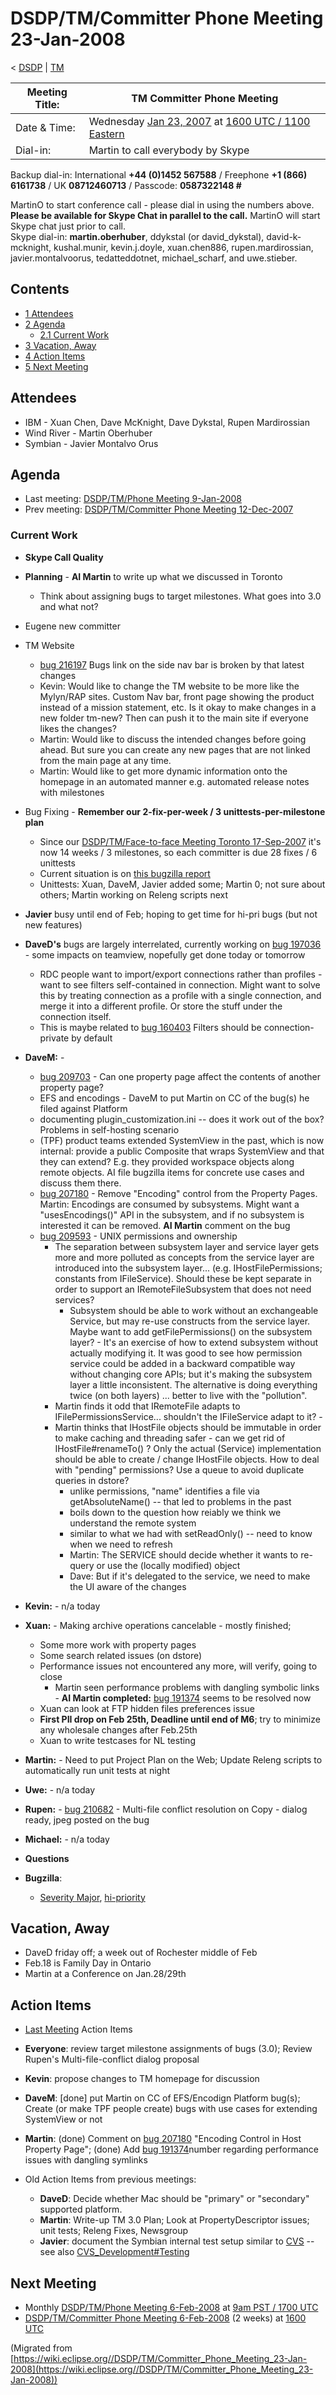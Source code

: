

DSDP/TM/Committer Phone Meeting 23-Jan-2008
===========================================

< [DSDP](./DSDP "DSDP")‎ | [TM](./TM "DSDP/TM")

| Meeting Title: | **TM Committer Phone Meeting** |
| --- | --- |
| Date & Time: | Wednesday [Jan 23, 2007](./index.php?title=Jan_23,_2007&action=edit&redlink=1 "Jan 23, 2007 (page does not exist)") at [1600 UTC / 1100 Eastern](http://www.timeanddate.com/worldclock/meetingdetails.html?year=2008&month=1&day=23&hour=16&min=00&sec=0&p1=224&p2=159&p3=250&p4=136&p5=223&iv=1800) |
| Dial-in: | Martin to call everybody by Skype |

Backup dial-in: International **+44 (0)1452 567588** / Freephone **+1 (866) 6161738** / UK **08712460713** / Passcode: **0587322148 #**

MartinO to start conference call - please dial in using the numbers above.  
**Please be available for Skype Chat in parallel to the call.** MartinO will start Skype chat just prior to call.  
Skype dial-in: **martin.oberhuber**, ddykstal (or david\_dykstal), david-k-mcknight, kushal.munir, kevin.j.doyle, xuan.chen886, rupen.mardirossian, javier.montalvoorus, tedatteddotnet, michael\_scharf, and uwe.stieber.  

Contents
--------

*   [1 Attendees](#Attendees)
*   [2 Agenda](#Agenda)
    *   [2.1 Current Work](#Current-Work)
*   [3 Vacation, Away](#Vacation.2C-Away)
*   [4 Action Items](#Action-Items)
*   [5 Next Meeting](#Next-Meeting)

Attendees
---------

*   IBM - Xuan Chen, Dave McKnight, Dave Dykstal, Rupen Mardirossian
*   Wind River - Martin Oberhuber
*   Symbian - Javier Montalvo Orus

Agenda
------

*   Last meeting: [DSDP/TM/Phone Meeting 9-Jan-2008](./Phone_Meeting_9-Jan-2008 "DSDP/TM/Phone Meeting 9-Jan-2008")
*   Prev meeting: [DSDP/TM/Committer Phone Meeting 12-Dec-2007](./Committer_Phone_Meeting_12-Dec-2007 "DSDP/TM/Committer Phone Meeting 12-Dec-2007")

### Current Work

*   **Skype Call Quality**
*   **Planning** \- **AI Martin** to write up what we discussed in Toronto
    *   Think about assigning bugs to target milestones. What goes into 3.0 and what not?
*   Eugene new committer
*   TM Website
    *   [bug 216197](https://bugs.eclipse.org/bugs/show_bug.cgi?id=216197) Bugs link on the side nav bar is broken by that latest changes
    *   Kevin: Would like to change the TM website to be more like the Mylyn/RAP sites. Custom Nav bar, front page showing the product instead of a mission statement, etc. Is it okay to make changes in a new folder tm-new? Then can push it to the main site if everyone likes the changes?
    *   Martin: Would like to discuss the intended changes before going ahead. But sure you can create any new pages that are not linked from the main page at any time.
    *   Martin: Would like to get more dynamic information onto the homepage in an automated manner e.g. automated release notes with milestones
*   Bug Fixing - **Remember our 2-fix-per-week / 3 unittests-per-milestone plan**
    *   Since our [DSDP/TM/Face-to-face Meeting Toronto 17-Sep-2007](./Face-to-face_Meeting_Toronto_17-Sep-2007 "DSDP/TM/Face-to-face Meeting Toronto 17-Sep-2007") it's now 14 weeks / 3 milestones, so each committer is due 28 fixes / 6 unittests
    *   Current situation is on [this bugzilla report](https://bugs.eclipse.org/bugs/report.cgi?x_axis_field=&y_axis_field=assigned_to&z_axis_field=&query_format=report-table&classification=DSDP&product=Target+Management&bug_status=RESOLVED&bug_status=VERIFIED&bug_status=CLOSED&chfieldfrom=2007-09-17&chfieldto=Now&chfield=bug_status&chfieldvalue=RESOLVED&format=table&action=wrap)
    *   Unittests: Xuan, DaveM, Javier added some; Martin 0; not sure about others; Martin working on Releng scripts next
*   **Javier** busy until end of Feb; hoping to get time for hi-pri bugs (but not new features)
*   **DaveD's** bugs are largely interrelated, currently working on [bug 197036](https://bugs.eclipse.org/bugs/show_bug.cgi?id=197036) \- some impacts on teamview, nopefully get done today or tomorrow
    *   RDC people want to import/export connections rather than profiles - want to see filters self-contained in connection. Might want to solve this by treating connection as a profile with a single connection, and merge it into a different profile. Or store the stuff under the connection itself.
    *   This is maybe related to [bug 160403](https://bugs.eclipse.org/bugs/show_bug.cgi?id=160403) Filters should be connection-private by default
*   **DaveM:** -
    *   [bug 209703](https://bugs.eclipse.org/bugs/show_bug.cgi?id=209703) \- Can one property page affect the contents of another property page?
    *   EFS and encodings - DaveM to put Martin on CC of the bug(s) he filed against Platform
    *   documenting plugin_customization.ini -- does it work out of the box? Problems in self-hosting scenario
    *   (TPF) product teams extended SystemView in the past, which is now internal: provide a public Composite that wraps SystemView and that they can extend? E.g. they provided workspace objects along remote objects. AI file bugzilla items for concrete use cases and discuss them there.
    *   [bug 207180](https://bugs.eclipse.org/bugs/show_bug.cgi?id=207180) \- Remove "Encoding" control from the Property Pages. Martin: Encodings are consumed by subsystems. Might want a "usesEncodings()" API in the subsystem, and if no subsystem is interested it can be removed. **AI Martin** comment on the bug
    *   [bug 209593](https://bugs.eclipse.org/bugs/show_bug.cgi?id=209593) \- UNIX permissions and ownership
        *   The separation between subsystem layer and service layer gets more and more polluted as concepts from the service layer are introduced into the subsystem layer... (e.g. IHostFilePermissions; constants from IFileService). Should these be kept separate in order to support an IRemoteFileSubsystem that does not need services?
            *   Subsystem should be able to work without an exchangeable Service, but may re-use constructs from the service layer. Maybe want to add getFilePermissions() on the subsystem layer? - It's an exercise of how to extend subsystem without actually modifying it. It was good to see how permission service could be added in a backward compatible way without changing core APIs; but it's making the subsystem layer a little inconsistent. The alternative is doing everything twice (on both layers) ... better to live with the "pollution".
        *   Martin finds it odd that IRemoteFile adapts to IFilePermissionsService... shouldn't the IFileService adapt to it? -
        *   Martin thinks that IHostFile objects should be immutable in order to make caching and threading safer - can we get rid of IHostFile#renameTo() ? Only the actual (Service) implementation should be able to create / change IHostFile objects. How to deal with "pending" permissions? Use a queue to avoid duplicate queries in dstore?
            *   unlike permissions, "name" identifies a file via getAbsoluteName() -- that led to problems in the past
            *   boils down to the question how reiably we think we understand the remote system
            *   similar to what we had with setReadOnly() -- need to know when we need to refresh
            *   Martin: The SERVICE should decide whether it wants to re-query or use the (locally modified) object
            *   Dave: But if it's delegated to the service, we need to make the UI aware of the changes
*   **Kevin:** \- n/a today
*   **Xuan:** \- Making archive operations cancelable - mostly finished;
    *   Some more work with property pages
    *   Some search related issues (on dstore)
    *   Performance issues not encountered any more, will verify, going to close
        *   Martin seen performance problems with dangling symbolic links - **AI Martin completed:** [bug 191374](https://bugs.eclipse.org/bugs/show_bug.cgi?id=191374) seems to be resolved now
    *   Xuan can look at FTP hidden files preferences issue
    *   **First PII drop on Feb 25th, Deadline until end of M6**; try to minimize any wholesale changes after Feb.25th
    *   Xuan to write testcases for NL testing
*   **Martin:** \- Need to put Project Plan on the Web; Update Releng scripts to automatically run unit tests at night
*   **Uwe:** \- n/a today
*   **Rupen:** \- [bug 210682](https://bugs.eclipse.org/bugs/show_bug.cgi?id=210682) \- Multi-file conflict resolution on Copy - dialog ready, jpeg posted on the bug
*   **Michael:** \- n/a today
*   **Questions**

*   **Bugzilla**:
    *   [Severity Major](https://bugs.eclipse.org/bugs/buglist.cgi?query_format=advanced&classification=DSDP&product=Target+Management&bug_status=UNCONFIRMED&bug_status=NEW&bug_status=ASSIGNED&bug_status=REOPENED&bug_severity=blocker&bug_severity=critical&bug_severity=major&cmdtype=doit), [hi-priority](https://bugs.eclipse.org/bugs/buglist.cgi?query_format=advanced&classification=DSDP&product=Target+Management&bug_status=UNCONFIRMED&bug_status=NEW&bug_status=ASSIGNED&bug_status=REOPENED&cmdtype=doit&field0-0-0=priority&type0-0-0=regexp&value0-0-0=P%5B12%5D&field0-0-1=bug_severity&type0-0-1=regexp&value0-0-1=blocker%7Ccritical%7Cmajor)

Vacation, Away
--------------

*   DaveD friday off; a week out of Rochester middle of Feb
*   Feb.18 is Family Day in Ontario
*   Martin at a Conference on Jan.28/29th

  

Action Items
------------

*   [Last Meeting](./Committer_Phone_Meeting_12-Dec-2007#Action_Items "DSDP/TM/Committer Phone Meeting 12-Dec-2007") Action Items
*   **Everyone**: review target milestone assignments of bugs (3.0); Review Rupen's Multi-file-conflict dialog proposal
*   **Kevin**: propose changes to TM homepage for discussion
*   **DaveM**: \[done\] put Martin on CC of EFS/Encodign Platform bug(s); Create (or make TPF people create) bugs with use cases for extending SystemView or not
*   **Martin**: (done) Comment on [bug 207180](https://bugs.eclipse.org/bugs/show_bug.cgi?id=207180) "Encoding Control in Host Property Page"; (done) Add [bug 191374](https://bugs.eclipse.org/bugs/show_bug.cgi?id=191374)number regarding performance issues with dangling symlinks

*   Old Action Items from previous meetings:
    *   **DaveD**: Decide whether Mac should be "primary" or "secondary" supported platform.
    *   **Martin**: Write-up TM 3.0 Plan; Look at PropertyDescriptor issues; unit tests; Releng Fixes, Newsgroup
    *   **Javier**: document the Symbian internal test setup similar to [CVS](https://bugs.eclipse.org/bugs/show_bug.cgi?id=204138#c20) \-\- see also [CVS_Development#Testing](./CVS_Development#Testing "CVS Development")

Next Meeting
------------

*   Monthly [DSDP/TM/Phone Meeting 6-Feb-2008](./Phone_Meeting_6-Feb-2008 "DSDP/TM/Phone Meeting 6-Feb-2008") at [9am PST / 1700 UTC](http://www.timeanddate.com/worldclock/fixedtime.html?month=2&day=6&year=2008&hour=16&min=00&sec=0&p1=0)
*   [DSDP/TM/Committer Phone Meeting 6-Feb-2008](./Committer_Phone_Meeting_6-Feb-2008 "DSDP/TM/Committer Phone Meeting 6-Feb-2008") (2 weeks) at [1600 UTC](http://www.timeanddate.com/worldclock/meetingdetails.html?year=2008&month=2&day=6&hour=16&min=00&sec=0&p1=224&p2=159&p3=250&p4=136&p5=223&iv=1800)


(Migrated from [https://wiki.eclipse.org//DSDP/TM/Committer_Phone_Meeting_23-Jan-2008](https://wiki.eclipse.org//DSDP/TM/Committer_Phone_Meeting_23-Jan-2008))